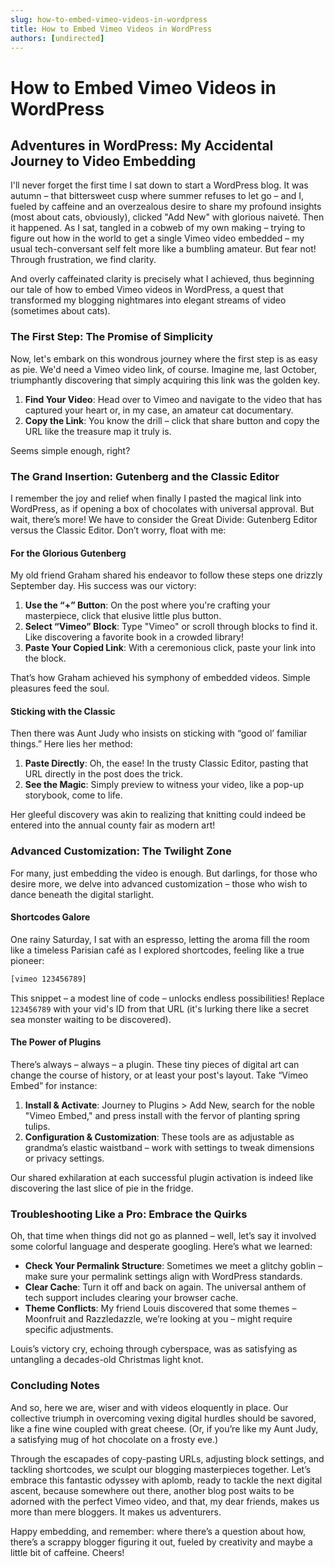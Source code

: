 ```yaml
---
slug: how-to-embed-vimeo-videos-in-wordpress
title: How to Embed Vimeo Videos in WordPress
authors: [undirected]
---
```



# How to Embed Vimeo Videos in WordPress

## Adventures in WordPress: My Accidental Journey to Video Embedding

I'll never forget the first time I sat down to start a WordPress blog. It was autumn – that bittersweet cusp where summer refuses to let go – and I, fueled by caffeine and an overzealous desire to share my profound insights (most about cats, obviously), clicked "Add New" with glorious naiveté. Then it happened. As I sat, tangled in a cobweb of my own making – trying to figure out how in the world to get a single Vimeo video embedded – my usual tech-conversant self felt more like a bumbling amateur. But fear not! Through frustration, we find clarity. 

And overly caffeinated clarity is precisely what I achieved, thus beginning our tale of how to embed Vimeo videos in WordPress, a quest that transformed my blogging nightmares into elegant streams of video (sometimes about cats).

### The First Step: The Promise of Simplicity

Now, let's embark on this wondrous journey where the first step is as easy as pie. We'd need a Vimeo video link, of course. Imagine me, last October, triumphantly discovering that simply acquiring this link was the golden key. 

1. **Find Your Video**: Head over to Vimeo and navigate to the video that has captured your heart or, in my case, an amateur cat documentary.
2. **Copy the Link**: You know the drill – click that share button and copy the URL like the treasure map it truly is.

Seems simple enough, right? 

### The Grand Insertion: Gutenberg and the Classic Editor

I remember the joy and relief when finally I pasted the magical link into WordPress, as if opening a box of chocolates with universal approval. But wait, there’s more! We have to consider the Great Divide: Gutenberg Editor versus the Classic Editor. Don’t worry, float with me:

#### For the Glorious Gutenberg

My old friend Graham shared his endeavor to follow these steps one drizzly September day. His success was our victory:

1. **Use the “+” Button**: On the post where you're crafting your masterpiece, click that elusive little plus button.
2. **Select “Vimeo” Block**: Type "Vimeo" or scroll through blocks to find it. Like discovering a favorite book in a crowded library!
3. **Paste Your Copied Link**: With a ceremonious click, paste your link into the block. 

That’s how Graham achieved his symphony of embedded videos. Simple pleasures feed the soul.

#### Sticking with the Classic

Then there was Aunt Judy who insists on sticking with “good ol’ familiar things.” Here lies her method:

1. **Paste Directly**: Oh, the ease! In the trusty Classic Editor, pasting that URL directly in the post does the trick.
2. **See the Magic**: Simply preview to witness your video, like a pop-up storybook, come to life.

Her gleeful discovery was akin to realizing that knitting could indeed be entered into the annual county fair as modern art!

### Advanced Customization: The Twilight Zone

For many, just embedding the video is enough. But darlings, for those who desire more, we delve into advanced customization – those who wish to dance beneath the digital starlight. 

#### Shortcodes Galore

One rainy Saturday, I sat with an espresso, letting the aroma fill the room like a timeless Parisian café as I explored shortcodes, feeling like a true pioneer:

```html
[vimeo 123456789]
```

This snippet – a modest line of code – unlocks endless possibilities! Replace `123456789` with your vid's ID from that URL (it's lurking there like a secret sea monster waiting to be discovered).

#### The Power of Plugins

There’s always – always – a plugin. These tiny pieces of digital art can change the course of history, or at least your post's layout. Take “Vimeo Embed” for instance:

1. **Install & Activate**: Journey to Plugins > Add New, search for the noble "Vimeo Embed," and press install with the fervor of planting spring tulips.
2. **Configuration & Customization**: These tools are as adjustable as grandma’s elastic waistband – work with settings to tweak dimensions or privacy settings.

Our shared exhilaration at each successful plugin activation is indeed like discovering the last slice of pie in the fridge.

### Troubleshooting Like a Pro: Embrace the Quirks

Oh, that time when things did not go as planned – well, let’s say it involved some colorful language and desperate googling. Here’s what we learned:

- **Check Your Permalink Structure**: Sometimes we meet a glitchy goblin – make sure your permalink settings align with WordPress standards.
- **Clear Cache**: Turn it off and back on again. The universal anthem of tech support includes clearing your browser cache.
- **Theme Conflicts**: My friend Louis discovered that some themes – Moonfruit and Razzledazzle, we’re looking at you – might require specific adjustments.

Louis’s victory cry, echoing through cyberspace, was as satisfying as untangling a decades-old Christmas light knot.

### Concluding Notes

And so, here we are, wiser and with videos eloquently in place. Our collective triumph in overcoming vexing digital hurdles should be savored, like a fine wine coupled with great cheese. (Or, if you’re like my Aunt Judy, a satisfying mug of hot chocolate on a frosty eve.)

Through the escapades of copy-pasting URLs, adjusting block settings, and tackling shortcodes, we sculpt our blogging masterpieces together. Let’s embrace this fantastic odyssey with aplomb, ready to tackle the next digital ascent, because somewhere out there, another blog post waits to be adorned with the perfect Vimeo video, and that, my dear friends, makes us more than mere bloggers. It makes us adventurers.

Happy embedding, and remember: where there’s a question about how, there’s a scrappy blogger figuring it out, fueled by creativity and maybe a little bit of caffeine. Cheers!